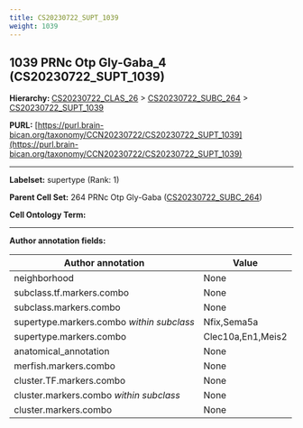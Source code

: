 ```yaml
---
title: CS20230722_SUPT_1039
weight: 1039
---
```

## 1039 PRNc Otp Gly-Gaba_4 (CS20230722_SUPT_1039)
<b>Hierarchy: </b>
[CS20230722_CLAS_26](../CS20230722_CLAS_26) >
[CS20230722_SUBC_264](../CS20230722_SUBC_264) >
[CS20230722_SUPT_1039](../CS20230722_SUPT_1039)

**PURL:** [https://purl.brain-bican.org/taxonomy/CCN20230722/CS20230722_SUPT_1039](https://purl.brain-bican.org/taxonomy/CCN20230722/CS20230722_SUPT_1039)

---


**Labelset:** supertype (Rank: 1)

**Parent Cell Set:** 264 PRNc Otp Gly-Gaba ([CS20230722_SUBC_264](../CS20230722_SUBC_264))



**Cell Ontology Term:** 

[MARKER GENES.]: #


---

[TRANSFERRED ANNOTATIONS.]: #


[AUTHOR ANNOTATION FIELDS.]: #


**Author annotation fields:**

| Author annotation | Value |
|-------------------|-------|
|neighborhood|None|
|subclass.tf.markers.combo|None|
|subclass.markers.combo|None|
|supertype.markers.combo _within subclass_|Nfix,Sema5a|
|supertype.markers.combo|Clec10a,En1,Meis2|
|anatomical_annotation|None|
|merfish.markers.combo|None|
|cluster.TF.markers.combo|None|
|cluster.markers.combo _within subclass_|None|
|cluster.markers.combo|None|
